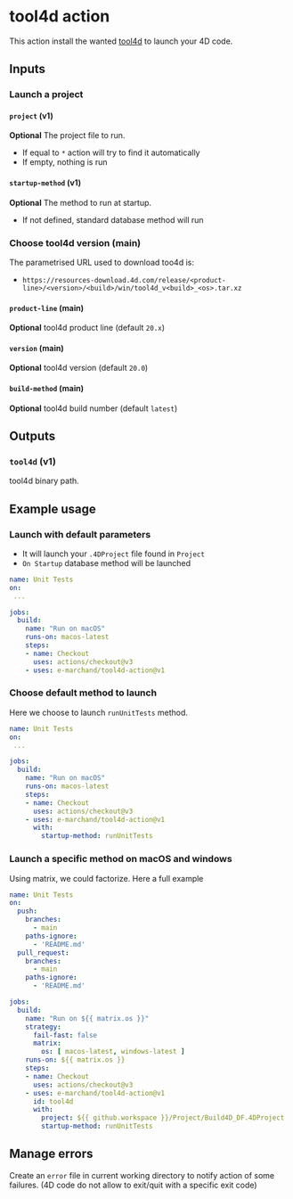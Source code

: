 # tool4d action

This action install the wanted [tool4d](https://blog.4d.com/a-tool-for-4d-code-execution-in-cli/) to launch your 4D code.

## Inputs

### Launch a project

#### `project` (v1)

**Optional** The project file to run.

- If equal to `*` action will try to find it automatically
- If empty, nothing is run

#### `startup-method` (v1)

**Optional** The method to run at startup.

- If not defined, standard database method will run

### Choose tool4d version (main)

The parametrised URL used to download too4d is:
- `https://resources-download.4d.com/release/<product-line>/<version>/<build>/win/tool4d_v<build>_<os>.tar.xz`

#### `product-line` (main)

**Optional** tool4d product line (default `20.x`)

#### `version` (main)

**Optional** tool4d version (default `20.0`)

#### `build-method` (main)

**Optional** tool4d build number (default `latest`)

## Outputs

### `tool4d` (v1)

tool4d binary path.

## Example usage

### Launch with default parameters

- It will launch your `.4DProject` file found in `Project`
- `On Startup` database method will be launched

```yaml
name: Unit Tests
on:
 ... 

jobs:
  build:
    name: "Run on macOS"
    runs-on: macos-latest
    steps:
    - name: Checkout
      uses: actions/checkout@v3
    - uses: e-marchand/tool4d-action@v1
```

### Choose default method to launch

Here we choose to launch `runUnitTests` method.

```yaml
name: Unit Tests
on:
 ... 

jobs:
  build:
    name: "Run on macOS"
    runs-on: macos-latest
    steps:
    - name: Checkout
      uses: actions/checkout@v3
    - uses: e-marchand/tool4d-action@v1
      with:
        startup-method: runUnitTests
```

### Launch a specific method on macOS and windows

Using matrix, we could factorize. Here a full example

```yaml
name: Unit Tests
on:
  push:
    branches:
      - main
    paths-ignore:
      - 'README.md'
  pull_request:
    branches:
      - main
    paths-ignore:
      - 'README.md'

jobs:
  build:
    name: "Run on ${{ matrix.os }}"
    strategy:
      fail-fast: false
      matrix:
        os: [ macos-latest, windows-latest ]
    runs-on: ${{ matrix.os }}
    steps:
    - name: Checkout
      uses: actions/checkout@v3
    - uses: e-marchand/tool4d-action@v1
      id: tool4d
      with:
        project: ${{ github.workspace }}/Project/Build4D_DF.4DProject
        startup-method: runUnitTests
```

## Manage errors

Create an `error` file in current working directory to notify action of some failures. (4D code do not allow to exit/quit with a specific exit code)
